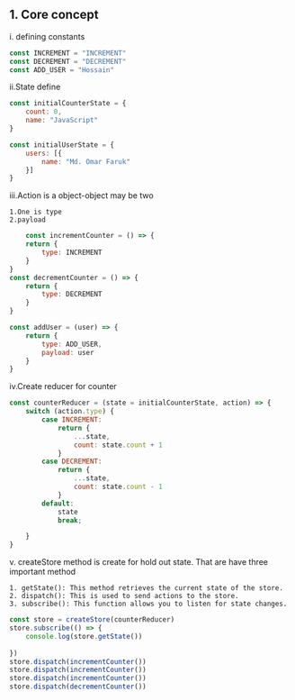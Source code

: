 
## 1. Core concept
i. defining constants

```javascript
const INCREMENT = "INCREMENT"
const DECREMENT = "DECREMENT"
const ADD_USER = "Hossain"
```
ii.State define
```javascript
const initialCounterState = {
    count: 0,
    name: "JavaScript"
}

const initialUserState = {
    users: [{
        name: "Md. Omar Faruk"
    }]
}
```
iii.Action is a object-object may be two

    1.One is type
    2.payload
```javascript
    const incrementCounter = () => {
    return {
        type: INCREMENT
    }
}
const decrementCounter = () => {
    return {
        type: DECREMENT
    }
}

const addUser = (user) => {
    return {
        type: ADD_USER,
        payload: user
    }
}
```
iv.Create reducer for counter
```javascript
const counterReducer = (state = initialCounterState, action) => {
    switch (action.type) {
        case INCREMENT:
            return {
                ...state,
                count: state.count + 1
            }
        case DECREMENT:
            return {
                ...state,
                count: state.count - 1
            }
        default:
            state
            break;

    }
}
```
v. createStore method is create for hold out state. That are have three important method

    1. getState(): This method retrieves the current state of the store.
    2. dispatch(): This is used to send actions to the store. 
    3. subscribe(): This function allows you to listen for state changes. 
```javascript
const store = createStore(counterReducer)
store.subscribe(() => {
    console.log(store.getState())
  
})
store.dispatch(incrementCounter())
store.dispatch(incrementCounter())
store.dispatch(incrementCounter())
store.dispatch(decrementCounter())
```
